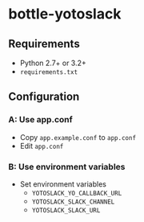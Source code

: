 # bottle-yotoslack

## Requirements
* Python 2.7+ or 3.2+
* `requirements.txt`

## Configuration

### A: Use app.conf
* Copy `app.example.conf` to `app.conf`
* Edit `app.conf`

### B: Use environment variables
* Set environment variables
  * `YOTOSLACK_YO_CALLBACK_URL`
  * `YOTOSLACK_SLACK_CHANNEL`
  * `YOTOSLACK_SLACK_URL`
